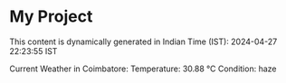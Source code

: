 # My Project

This content is dynamically generated in Indian Time (IST): 2024-04-27 22:23:55 IST


Current Weather in Coimbatore:
Temperature: 30.88 °C
Condition: haze
